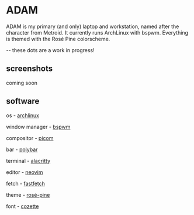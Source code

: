 # ADAM

ADAM is my primary (and only) laptop and workstation, named after the character from Metroid. It currently runs ArchLinux with bspwm. Everything is themed with the Rosé Pine colorscheme.

-- these dots are a work in progress!

## screenshots

coming soon

## software

os - [archlinux](https://archlinux.org/)

window manager - [bspwm](https://github.com/baskerville/bspwm)

compositor - [picom](https://github.com/yshui/picom)

bar - [polybar](https://github.com/polybar/polybar)

terminal - [alacritty](https://alacritty.org/)

editor - [neovim](https://neovim.io/)

fetch - [fastfetch](https://github.com/fastfetch-cli/fastfetch)

theme - [rosé-pine](https://rosepinetheme.com/)

font - [cozette](https://github.com/slavfox/Cozette)
